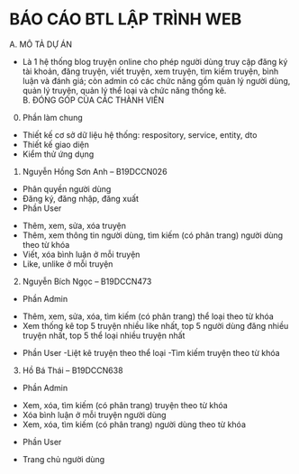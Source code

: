 # BÁO CÁO BTL LẬP TRÌNH WEB


A. MÔ TẢ DỰ ÁN
- Là 1 hệ thống blog truyện online cho phép người dùng truy cập đăng ký tài khoản, đăng truyện, viết truyện, xem truyện, tìm kiếm truyện, bình luận và đánh giá; còn admin có các chức năng gồm quản lý người dùng, quản lý truyện, quản lý thể loại và chức năng thống kê.  
B. ĐÓNG GÓP CỦA CÁC THÀNH VIÊN
0. Phần làm chung
+ Thiết kế cơ sở dữ liệu hệ thống: respository, service, entity, dto
+ Thiết kế giao diện
+ Kiểm thử ứng dụng
1. Nguyễn Hồng Sơn Anh – B19DCCN026
+ Phân quyền người dùng
+ Đăng ký, đăng nhập, đăng xuất
+ Phần User
- Thêm, xem, sửa, xóa truyện
- Thêm, xem thông tin người dùng, tìm kiếm (có phân trang) người dùng theo từ khóa
- Viết, xóa bình luận ở mỗi truyện
- Like, unlike ở mỗi truyện
2. Nguyễn Bích Ngọc – B19DCCN473
+ Phần Admin
- Thêm, xem, sửa, xóa, tìm kiếm (có phân trang) thể loại theo từ khóa
- Xem thống kê top 5 truyện nhiều like nhất, top 5 người dùng đăng nhiều truyện nhất, top 5 thể loại nhiều truyện nhất 
+ Phần User
-Liệt kê truyện theo thể loại 
-Tìm kiếm truyện theo từ khóa
3. Hồ Bá Thái – B19DCCN638
+ Phần Admin
- Xem, xóa, tìm kiếm (có phân trang) truyện theo từ khóa
- Xóa bình luận ở mỗi truyện người dùng
- Xem, xóa, tìm kiếm (có phân trang) người dùng theo từ khóa
+ Phần User
- Trang chủ người dùng







